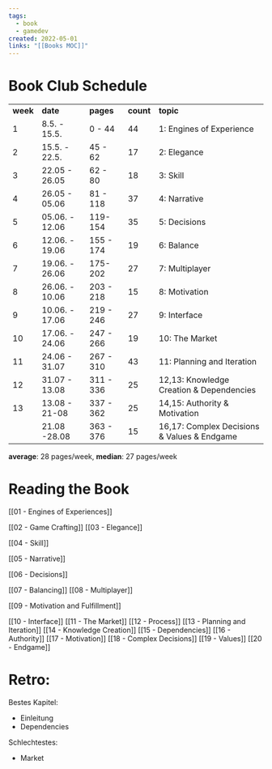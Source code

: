 ```yaml
---
tags:
  - book
  - gamedev
created: 2022-05-01
links: "[[Books MOC]]"
---
```

# Book Club Schedule

<table>
  <tr>
   <td><strong>week</strong>
   </td>
   <td><strong>date</strong>
   </td>
   <td><strong>pages</strong>
   </td>
   <td><strong>count</strong>
   </td>
   <td><strong>topic</strong>
   </td>
  </tr>
  <tr>
   <td>1
   </td>
   <td>8.5. - 15.5.
   </td>
   <td>0 - 44
   </td>
   <td>44
   </td>
   <td>1: Engines of Experience
   </td>
  </tr>
  <tr>
   <td>2
   </td>
   <td>15.5. - 22.5.
   </td>
   <td>45 - 62
   </td>
   <td>17
   </td>
   <td>2: Elegance
   </td>
  </tr>
  <tr>
   <td>3
   </td>
   <td>22.05 - 26.05
   </td>
   <td>62 - 80
   </td>
   <td>18
   </td>
   <td>3: Skill
   </td>
  </tr>
  <tr>
   <td>4
   </td>
   <td>26.05 - 05.06
   </td>
   <td>81 - 118
   </td>
   <td>37
   </td>
   <td>4: Narrative
   </td>
  </tr>
  <tr>
   <td>5
   </td>
   <td>05.06. - 12.06
   </td>
   <td>119-154
   </td>
   <td>35
   </td>
   <td>5: Decisions
   </td>
  </tr>
  <tr>
   <td>6
   </td>
   <td>12.06. - 19.06
   </td>
   <td>155 - 174
   </td>
   <td>19
   </td>
   <td>6: Balance
   </td>
  </tr>
  <tr>
   <td>7
   </td>
   <td>19.06. - 26.06
   </td>
   <td>175-202
   </td>
   <td>27
   </td>
   <td>7: Multiplayer
   </td>
  </tr>
  <tr>
   <td>8
   </td>
   <td>26.06. - 10.06
   </td>
   <td>203 - 218
   </td>
   <td>15
   </td>
   <td>8: Motivation
   </td>
  </tr>
  <tr>
   <td>9
   </td>
   <td>10.06. - 17.06
   </td>
   <td>219 - 246
   </td>
   <td>27
   </td>
   <td>9: Interface
   </td>
  </tr>
  <tr>
   <td>10
   </td>
   <td>17.06. - 24.06
   </td>
   <td>247 - 266
   </td>
   <td>19
   </td>
   <td>10: The Market
   </td>
  </tr>
  <tr>
   <td>11
   </td>
   <td>24.06 - 31.07
   </td>
   <td>267 - 310
   </td>
   <td>43
   </td>
   <td>11: Planning and Iteration
   </td>
  </tr>
  <tr>
   <td>12
   </td>
   <td>31.07 - 13.08
   </td>
   <td>311 - 336
   </td>
   <td>25
   </td>
   <td>12,13: Knowledge Creation & Dependencies
   </td>
  </tr>
  <tr>
   <td>13
   </td>
   <td>13.08 - 21-08
   </td>
   <td>337 - 362
   </td>
   <td>25
   </td>
   <td>14,15: Authority & Motivation
   </td>
  </tr>
  <tr>
   <td>
   </td>
   <td>21.08 -28.08
   </td>
   <td>363 - 376
   </td>
   <td>15
   </td>
   <td>16,17: Complex Decisions & Values & Endgame
   </td>
  </tr>
</table>

**average**: 28 pages/week, **median**: 27 pages/week

# Reading the Book

[[01 - Engines of Experiences]]

[[02 - Game Crafting]]
[[03 - Elegance]]

[[04 - Skill]]

[[05 - Narrative]]

[[06 - Decisions]]

[[07 - Balancing]]
[[08 - Multiplayer]]

[[09 - Motivation and Fulfillment]]

[[10 - Interface]]
[[11 - The Market]]
[[12 - Process]]
[[13 - Planning and Iteration]]
[[14 - Knowledge Creation]]
[[15 - Dependencies]]
[[16 - Authority]]
[[17 - Motivation]]
[[18 - Complex Decisions]]
[[19 - Values]]
[[20 - Endgame]]

# Retro:

Bestes Kapitel:
- Einleitung
- Dependencies

Schlechtestes:
- Market
